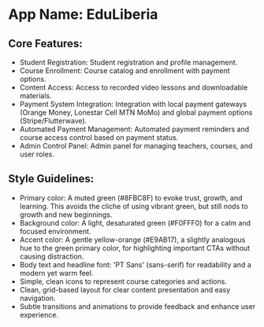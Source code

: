 # **App Name**: EduLiberia

## Core Features:

- Student Registration: Student registration and profile management.
- Course Enrollment: Course catalog and enrollment with payment options.
- Content Access: Access to recorded video lessons and downloadable materials.
- Payment System Integration: Integration with local payment gateways (Orange Money, Lonestar Cell MTN MoMo) and global payment options (Stripe/Flutterwave).
- Automated Payment Management: Automated payment reminders and course access control based on payment status.
- Admin Control Panel: Admin panel for managing teachers, courses, and user roles.

## Style Guidelines:

- Primary color: A muted green (#8FBC8F) to evoke trust, growth, and learning. This avoids the cliche of using vibrant green, but still nods to growth and new beginnings.
- Background color: A light, desaturated green (#F0FFF0) for a calm and focused environment.
- Accent color: A gentle yellow-orange (#E9AB17), a slightly analogous hue to the green primary color, for highlighting important CTAs without causing distraction.
- Body text and headline font: 'PT Sans' (sans-serif) for readability and a modern yet warm feel.
- Simple, clean icons to represent course categories and actions.
- Clean, grid-based layout for clear content presentation and easy navigation.
- Subtle transitions and animations to provide feedback and enhance user experience.